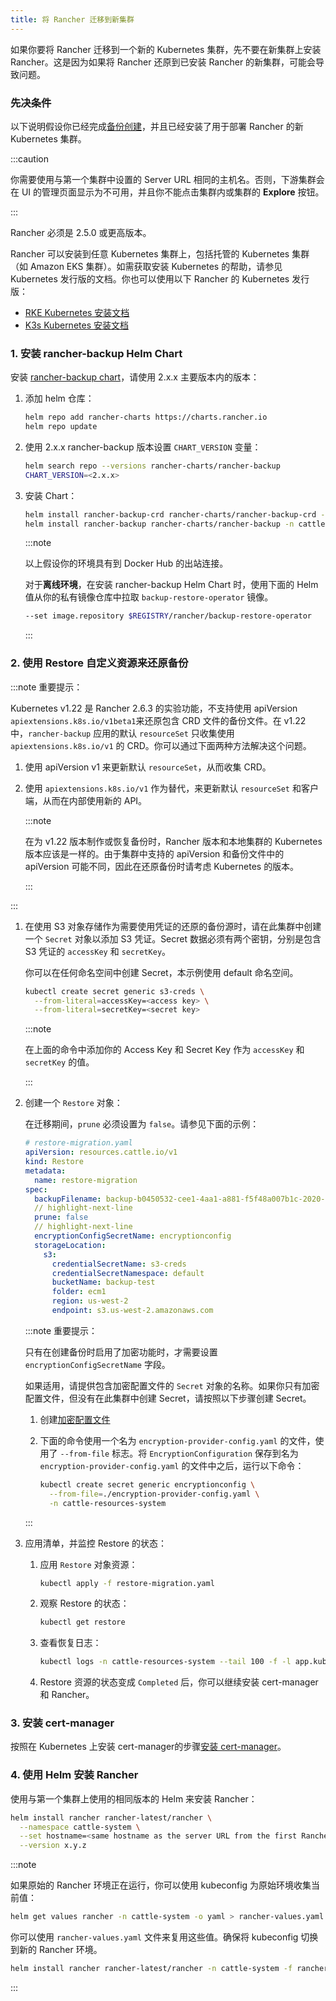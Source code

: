 ```yaml
---
title: 将 Rancher 迁移到新集群
---
```


如果你要将 Rancher 迁移到一个新的 Kubernetes 集群，先不要在新集群上安装 Rancher。这是因为如果将 Rancher 还原到已安装 Rancher 的新集群，可能会导致问题。

### 先决条件

以下说明假设你已经完成[备份创建](back-up-rancher.md)，并且已经安装了用于部署 Rancher 的新 Kubernetes 集群。

:::caution

你需要使用与第一个集群中设置的 Server URL 相同的主机名。否则，下游集群会在 UI 的管理页面显示为不可用，并且你不能点击集群内或集群的 **Explore** 按钮。

:::

Rancher 必须是 2.5.0 或更高版本。

Rancher 可以安装到任意 Kubernetes 集群上，包括托管的 Kubernetes 集群（如 Amazon EKS 集群）。如需获取安装 Kubernetes 的帮助，请参见 Kubernetes 发行版的文档。你也可以使用以下 Rancher 的 Kubernetes 发行版：

- [RKE Kubernetes 安装文档](https://rancher.com/docs/rke/latest/en/installation/)
- [K3s Kubernetes 安装文档](https://rancher.com/docs/k3s/latest/en/installation/)

### 1. 安装 rancher-backup Helm Chart
安装 [rancher-backup chart](https://github.com/rancher/backup-restore-operator/tags)，请使用 2.x.x 主要版本内的版本：

1. 添加 helm 仓库：

   ```bash
   helm repo add rancher-charts https://charts.rancher.io
   helm repo update
   ```

1. 使用 2.x.x rancher-backup 版本设置 `CHART_VERSION` 变量：
   ```bash
   helm search repo --versions rancher-charts/rancher-backup
   CHART_VERSION=<2.x.x>
   ```

1. 安装 Chart：
   ```bash
   helm install rancher-backup-crd rancher-charts/rancher-backup-crd -n cattle-resources-system --create-namespace --version $CHART_VERSION
   helm install rancher-backup rancher-charts/rancher-backup -n cattle-resources-system --version $CHART_VERSION
   ```

   :::note

   以上假设你的环境具有到 Docker Hub 的出站连接。

   对于**离线环境**，在安装 rancher-backup Helm Chart 时，使用下面的 Helm 值从你的私有镜像仓库中拉取 `backup-restore-operator` 镜像。

   ```bash
   --set image.repository $REGISTRY/rancher/backup-restore-operator
   ```

   :::

### 2. 使用 Restore 自定义资源来还原备份

:::note 重要提示：

Kubernetes v1.22 是 Rancher 2.6.3 的实验功能，不支持使用 apiVersion `apiextensions.k8s.io/v1beta1`来还原包含 CRD 文件的备份文件。在 v1.22 中，`rancher-backup` 应用的默认 `resourceSet` 只收集使用 `apiextensions.k8s.io/v1` 的 CRD。你可以通过下面两种方法解决这个问题。

1. 使用 apiVersion v1 来更新默认 `resourceSet`，从而收集 CRD。
1. 使用 `apiextensions.k8s.io/v1` 作为替代，来更新默认 `resourceSet` 和客户端，从而在内部使用新的 API。

   :::note

   在为 v1.22 版本制作或恢复备份时，Rancher 版本和本地集群的 Kubernetes 版本应该是一样的。由于集群中支持的 apiVersion 和备份文件中的 apiVersion 可能不同，因此在还原备份时请考虑 Kubernetes 的版本。

   :::

:::

1. 在使用 S3 对象存储作为需要使用凭证的还原的备份源时，请在此集群中创建一个 `Secret` 对象以添加 S3 凭证。Secret 数据必须有两个密钥，分别是包含 S3 凭证的 `accessKey` 和 `secretKey`。

   你可以在任何命名空间中创建 Secret，本示例使用 default 命名空间。

   ```bash
   kubectl create secret generic s3-creds \
     --from-literal=accessKey=<access key> \
     --from-literal=secretKey=<secret key>
   ```

   :::note

   在上面的命令中添加你的 Access Key 和 Secret Key 作为 `accessKey` 和 `secretKey` 的值。

   :::

1. 创建一个 `Restore` 对象：

   在迁移期间，`prune` 必须设置为 `false`。请参见下面的示例：

   ```yaml
   # restore-migration.yaml
   apiVersion: resources.cattle.io/v1
   kind: Restore
   metadata:
     name: restore-migration
   spec:
     backupFilename: backup-b0450532-cee1-4aa1-a881-f5f48a007b1c-2020-09-15T07-27-09Z.tar.gz
     // highlight-next-line
     prune: false
     // highlight-next-line
     encryptionConfigSecretName: encryptionconfig
     storageLocation:
       s3:
         credentialSecretName: s3-creds
         credentialSecretNamespace: default
         bucketName: backup-test
         folder: ecm1
         region: us-west-2
         endpoint: s3.us-west-2.amazonaws.com
   ```

   :::note 重要提示：

   只有在创建备份时启用了加密功能时，才需要设置 `encryptionConfigSecretName` 字段。

   如果适用，请提供包含加密配置文件的 `Secret` 对象的名称。如果你只有加密配置文件，但没有在此集群中创建 Secret，请按照以下步骤创建 Secret。

   1. 创建[加密配置文件](reference-guides/backup-restore-configuration/backup-configuration.md#encryption)
   1. 下面的命令使用一个名为 `encryption-provider-config.yaml` 的文件，使用了 `--from-file` 标志。将 `EncryptionConfiguration` 保存到名为 `encryption-provider-config.yaml` 的文件中之后，运行以下命令：

      ```bash
      kubectl create secret generic encryptionconfig \
        --from-file=./encryption-provider-config.yaml \
        -n cattle-resources-system
      ```

   :::

1. 应用清单，并监控 Restore 的状态：
   1. 应用 `Restore` 对象资源：

      ```bash
      kubectl apply -f restore-migration.yaml
      ```

   1. 观察 Restore 的状态：
      ```bash
      kubectl get restore
      ```

   1. 查看恢复日志：
      ```bash
      kubectl logs -n cattle-resources-system --tail 100 -f -l app.kubernetes.io/instance=rancher-backup
      ```

   1. Restore 资源的状态变成 `Completed` 后，你可以继续安装 cert-manager 和 Rancher。

### 3. 安装 cert-manager

按照在 Kubernetes 上安装 cert-manager的步骤[安装 cert-manager](../../../pages-for-subheaders/install-upgrade-on-a-kubernetes-cluster.md#4-安装-cert-manager)。

### 4. 使用 Helm 安装 Rancher

使用与第一个集群上使用的相同版本的 Helm 来安装 Rancher：

```bash
helm install rancher rancher-latest/rancher \
  --namespace cattle-system \
  --set hostname=<same hostname as the server URL from the first Rancher server> \
  --version x.y.z
```

:::note

如果原始的 Rancher 环境正在运行，你可以使用 kubeconfig 为原始环境收集当前值：

```bash
helm get values rancher -n cattle-system -o yaml > rancher-values.yaml
```

你可以使用 `rancher-values.yaml` 文件来复用这些值。确保将 kubeconfig 切换到新的 Rancher 环境。

```bash
helm install rancher rancher-latest/rancher -n cattle-system -f rancher-values.yaml --version x.y.z
```

:::